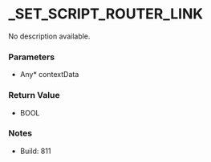 # _SET_SCRIPT_ROUTER_LINK

No description available.

### Parameters
* Any* contextData

### Return Value
* BOOL

### Notes
* Build: 811

